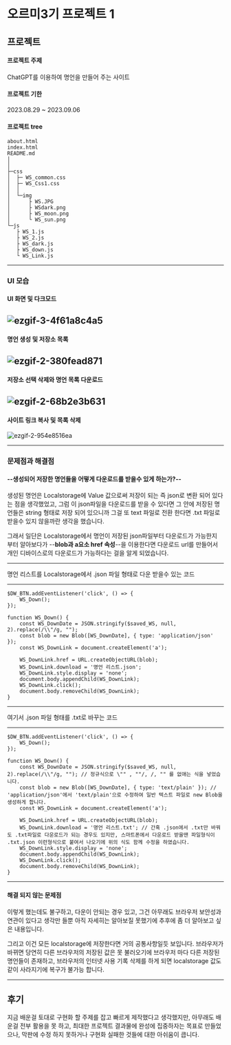 # 오르미3기 프로젝트 1 

## 프로젝트

#### 프로젝트 주제
ChatGPT를 이용하여 명언을 만들어 주는 사이트

#### 프로젝트 기한
2023.08.29 ~ 2023.09.06

#### 프로젝트 tree
```
about.html
index.html
README.md
│  
│
├─css
│  ├─ WS_common.css
│  ├─ WS_Css1.css
│  │
│  └─img
│      ├ WS.JPG
│      ├ WSdark.png
│      ├ WS_moon.png
│      └ WS_sun.png
└─js
   ├ WS_1.js
   ├ WS_2.js
   ├ WS_dark.js
   ├ WS_down.js
   └ WS_Link.js

```
---

### UI 모습

#### UI 화면 및 다크모드
![ezgif-3-4f61a8c4a5](https://github.com/Ha-JinSung/ormi3_project_1_WS.github.io/assets/142278871/9e9791f3-6578-4c9b-96c9-d055a4632860)
---
#### 명언 생성 및 저장소 목록
![ezgif-2-380fead871](https://github.com/Ha-JinSung/ormi3_project_1_WS.github.io/assets/142278871/53114b6b-b0e2-42f5-8cff-3f571b715e89)
---
#### 저장소 선택 삭제와 명언 목록 다운로드
![ezgif-2-68b2e3b631](https://github.com/Ha-JinSung/ormi3_project_1_WS.github.io/assets/142278871/48eebe78-f62f-4faa-9a65-ad64639cfe6b)
---
#### 사이트 링크 복사 및 목록 삭제
![ezgif-2-954e8516ea](https://github.com/Ha-JinSung/ormi3_project_1_WS.github.io/assets/142278871/dad79de4-5dff-472b-9315-d1e1e53f49ae)


---

### 문제점과 해결점

#### --생성되어 저장한 명언들을 어떻게 다운로드를 받을수 있게 하는가?--<br>
생성된 명언은 Localstorage에 Value 값으로써 저장이 되는 즉 json로 변환 되어 있다는 점을 생각했었고, 그럼 이 json파일을 다운로드를 받을 수 있다면 그 안에 저장된 명언들은 string 형태로 저장 되어 있으니까 그걸 또 text 파일로 전환 한다면 .txt 파일로 받을수 있지 않을까란 생각을 했습니다.<br>

그래서 일단은 Localstorage에서 명언이 저장된 json파일부터 다운로드가 가능한지 부터 알아보다가 --**blob과 a요소 href 속성**--을 이용한다면 다운로드 url를 만들어서 개인 디바이스로의 다운로드가 가능하다는 걸을 알게 되었습니다.
***
명언 리스트를 Localstorage에서 .json 파일 형태로 다운 받을수 있는 코드
***
``` 
$DW_BTN.addEventListener('click', () => {
    WS_Down();
});

function WS_Down() {
    const WS_DownDate = JSON.stringify($saved_WS, null, 2).replace(/\\"/g, "");
    const blob = new Blob([WS_DownDate], { type: 'application/json' }); 
    const WS_DownLink = document.createElement('a');

    WS_DownLink.href = URL.createObjectURL(blob);
    WS_DownLink.download = '명언 리스트.json';
    WS_DownLink.style.display = 'none';
    document.body.appendChild(WS_DownLink);
    WS_DownLink.click();
    document.body.removeChild(WS_DownLink);
}
```
*** 
여기서 .json 파일 형태를 .txt로 바꾸는 코드
***
```
$DW_BTN.addEventListener('click', () => {
    WS_Down();
});

function WS_Down() {
    const WS_DownDate = JSON.stringify($saved_WS, null, 2).replace(/\\"/g, ""); // 정규식으로 \"" , ""/, /, "" 를 없애는 식을 넣었습니다.
    const blob = new Blob([WS_DownDate], { type: 'text/plain' }); // 'application/json'에서 'text/plain'으로 수정하여 일반 텍스트 파일로 new Blob을 생성하게 합니다.
    const WS_DownLink = document.createElement('a');

    WS_DownLink.href = URL.createObjectURL(blob);
    WS_DownLink.download = '명언 리스트.txt'; // 간혹 .json에서 .txt만 바꿔도 .txt파일로 다운로드가 되는 경우도 있지만, 스마트폰에서 다운로드 받을땐 파일형식이 .txt.json 이런형식으로 붙여서 나오기에 위의 식도 함께 수정을 하였습니다.
    WS_DownLink.style.display = 'none';
    document.body.appendChild(WS_DownLink);
    WS_DownLink.click();
    document.body.removeChild(WS_DownLink);
}
```
***
#### 해결 되지 않는 문제점<br>


이렇게 했는데도 불구하고, 다운이 안되는 경우 있고, 그건 아무래도 브라우저 보안성과 연관이 있다고 생각만 들뿐 아직 자세히는 알아보질 못했기에 추후에 좀 더 알아보고 싶은 내용입니다.<br>

그리고 이건 모든 localstorage에 저장한다면 거의 공통사항일듯 보입니다. 브라우저가 바뀌면 당연히 다른 브라우저의 저장된 값은 못 불러오기에 브라우저 마다 다른 저장된 명언들이 존재하고, 브라우저의 인터넷 사용 기록 삭제를 하게 되면 localstorage 값도 같이 사라지기에 복구가 불가능 합니다.

---

## 후기
지금 배운걸 토대로 구현화 할 주제를 잡고 빠르게 제작했다고 생각했지만, 아무래도 배운걸 전부 활용을 못 하고, 최대한 프로젝트 결과물에 완성에 집중하자는 목표로 만들었으나, 막판에 수정 하지 못하거나 구현화 실패한 것들에 대한 아쉬움이 큽니다.
